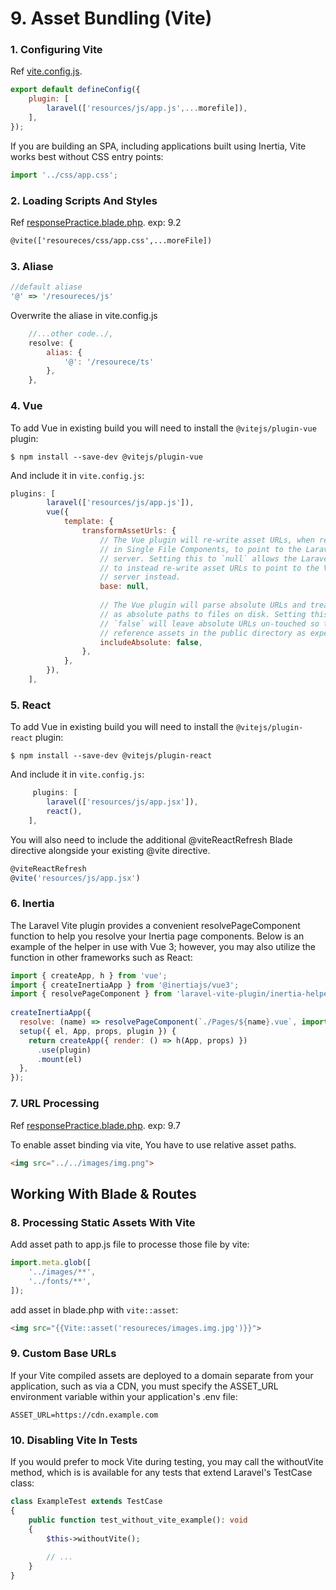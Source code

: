 # 9. Asset Bundling (Vite)

### 1. Configuring Vite
Ref [vite.config.js](../vite.config.js). 

```js
export default defineConfig({
    plugin: [
        laravel(['resources/js/app.js',...morefile]),
    ],
});
```
If you are building an SPA, including applications built using Inertia, Vite works best without CSS entry points:

```js
import '../css/app.css';
```

### 2. Loading Scripts And Styles
Ref [responsePractice.blade.php](../resources/views/responsePractice.blade.php). exp: 9.2

```html
@vite(['resoureces/css/app.css',...moreFile])
```

### 3. Aliase

```js
//default aliase
'@' => '/resoureces/js'
```
Overwrite the aliase in vite.config.js
```js
    //...other code../,
    resolve: {
        alias: {
            '@': '/resourece/ts'
        },
    },
```

### 4. Vue
To add Vue in existing build you will need to install the `@vitejs/plugin-vue` plugin:
```
$ npm install --save-dev @vitejs/plugin-vue
```
And include it in `vite.config.js`:
```js
plugins: [
        laravel(['resources/js/app.js']),
        vue({
            template: {
                transformAssetUrls: {
                    // The Vue plugin will re-write asset URLs, when referenced
                    // in Single File Components, to point to the Laravel web
                    // server. Setting this to `null` allows the Laravel plugin
                    // to instead re-write asset URLs to point to the Vite
                    // server instead.
                    base: null,
 
                    // The Vue plugin will parse absolute URLs and treat them
                    // as absolute paths to files on disk. Setting this to
                    // `false` will leave absolute URLs un-touched so they can
                    // reference assets in the public directory as expected.
                    includeAbsolute: false,
                },
            },
        }),
    ],
```

### 5. React
To add Vue in existing build you will need to install the `@vitejs/plugin-react` plugin:
```
$ npm install --save-dev @vitejs/plugin-react
```
And include it in `vite.config.js`:
```js
     plugins: [
        laravel(['resources/js/app.jsx']),
        react(),
    ],
```
You will also need to include the additional @viteReactRefresh Blade directive alongside your existing @vite directive.
```js
@viteReactRefresh
@vite('resources/js/app.jsx')
```

### 6. Inertia
The Laravel Vite plugin provides a convenient resolvePageComponent function to help you resolve your Inertia 
page components. Below is an example of the helper in use with Vue 3; however, you may also utilize the function 
in other frameworks such as React:
```js
import { createApp, h } from 'vue';
import { createInertiaApp } from '@inertiajs/vue3';
import { resolvePageComponent } from 'laravel-vite-plugin/inertia-helpers';
 
createInertiaApp({
  resolve: (name) => resolvePageComponent(`./Pages/${name}.vue`, import.meta.glob('./Pages/**/*.vue')),
  setup({ el, App, props, plugin }) {
    return createApp({ render: () => h(App, props) })
      .use(plugin)
      .mount(el)
  },
});
```

### 7. URL Processing
Ref [responsePractice.blade.php](../resources/views/responsePractice.blade.php). exp: 9.7

To enable asset binding via vite, You have to use relative asset paths.
```html
<img src="../../images/img.png">
```

## Working With Blade & Routes

### 8. Processing Static Assets With Vite
Add asset path to app.js file to processe those file by vite:
```js
import.meta.glob([
    '../images/**',
    '../fonts/**',
]);
```
add asset in blade.php with `vite::asset`:
```html
<img src="{{Vite::asset('resoureces/images.img.jpg')}}">
```

### 9. Custom Base URLs
If your Vite compiled assets are deployed to a domain separate from your application, such as via a CDN, you must specify the ASSET_URL environment variable within your application's .env file:
```
ASSET_URL=https://cdn.example.com
```

### 10. Disabling Vite In Tests
If you would prefer to mock Vite during testing, you may call the withoutVite method, which is is available for 
any tests that extend Laravel's TestCase class:
```php
class ExampleTest extends TestCase
{
    public function test_without_vite_example(): void
    {
        $this->withoutVite();
 
        // ...
    }
}
```
